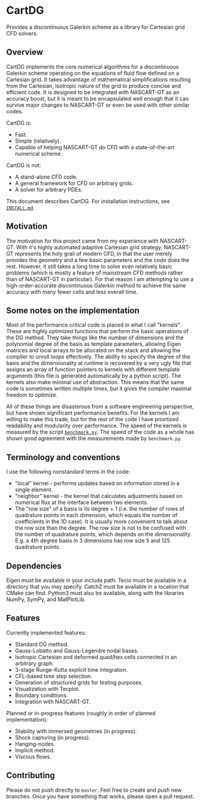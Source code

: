 # CartDG
Provides a discontinuous Galerkin scheme as a library for Cartesian grid CFD solvers.

## Overview
CartDG implements the core numerical algorithms for a discontinuous Galerkin scheme operating on the equations of fluid flow
defined on a Cartesian grid. It takes advantage of mathematical simplifications resulting from the Cartesian,
isotropic nature of the grid to produce concise and efficient code. It is designed to be integrated with NASCART-GT as
an accuracy boost, but it is meant to be encapsulated well enough that it can survive major changes to NASCART-GT or even be
used with other similar codes.

CartDG is:
* Fast.
* Simple (relatively).
* Capable of helping NASCART-GT do CFD with a state-of-the-art numerical scheme.

CartDG is not:
* A stand-alone CFD code.
* A general framework for CFD on arbitrary grids.
* A solver for arbitrary PDEs.

This document describes CartDG. For installation instructions, see [`INSTALL.md`](INSTALL.md).

## Motivation
The motivation for this project came from my experience with NASCART-GT. With it's highly automated adaptive Cartesian grid
strategy, NASCART-GT represents the holy grail of modern CFD, in that the user merely provides the geometry and a few
basic parameters and the code does the rest. However, it still takes a long time to solve even relatively basic problems
(which is mostly a feature of mainstream CFD methods rather than of NASCART-GT in particular). For that reason I am attempting
to use a high-order-accurate discontinuous Galerkin method to achieve the same accuracy with many fewer cells and less overall
time.

## Some notes on the implementation
Most of the performance critical code is placed in what I call "kernels". These are highly optimized functions that perform
the basic operations of the DG method. They take things like the number of dimensions and the polynomial degree of the basis
as template parameters, allowing Eigen matrices and local arrays to be allocated on the stack and allowing the compiler to
unroll loops effectively. The ability to specify the degree of the basis and the dimensionality at runtime is recovered by
a very ugly file that assigns an array of function pointers to kernels with different template arguments (this file is
generated automatically by a python script). The kernels also make minimal use of abstraction. This means that the same
code is sometimes written multiple times, but it gives the compiler maximal freedom to optimize.

All of these things are
disasterous from a software engineering perspective, but have shown significant performance benefits. For the kernels
I am willing to make this trade, but for the rest of the code I have priortized readability and modularity over performance.
The speed of the kernels is measured by the script [`benchmark.py`](script/benchmark.py). The speed of the code as a whole has shown good agreement with the measurements made by `benchmark.py`.

## Terminology and conventions
I use the following nonstandard terms in the code:
* "local" kernel - performs updates based on information stored in a single element.
* "neighbor" kernel - the kernel that calculates adjustments based on numerical flux at the interface between two elements.
* The "row size" of a basis is its degree + 1 (i.e. the number of rows of quadrature points in each dimension, which equals
  the number of coefficients in the 1D case). It is usually more convenient to talk about the row size
  than the degree. The row size is not to be confused with the number of quadrature points, which depends on the
  dimensionality. E.g. a 4th degree basis in 3 dimensions has row size 5 and 125 quadrature points.
 
## Dependencies
Eigen must be available in your include path. Tecio must be available in a directory that you may specify.
Catch2 must be available in a location that CMake can find.
Python3 must also be available, along with the libraries NumPy, SymPy, and MatPlotLib.
 
## Features
Currently implemented features:
* Standard DG method.
* Gauss-Lobatto and Gauss-Legendre nodal bases.
* Isotropic Cartesian and deformed quad/hex cells connected in an arbitrary graph.
* 3-stage Runge-Kutta explicit time integration.
* CFL-based time step selection.
* Generation of structured grids for testing purposes.
* Visualization with Tecplot.
* Boundary conditions.
* Integration with NASCART-GT.
 
Planned or in-progress features (roughly in order of planned implementation):
* Stability with immersed geometries (in progress).
* Shock capturing (in progress).
* Hanging-nodes.
* Implicit method.
* Viscous flows.

## Contributing
Please do not push directly to `master`. Feel free to create and push new branches. Once you have something that
works, please open a pull request.
